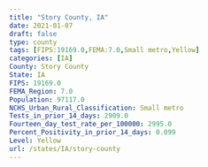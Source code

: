 ```yaml
---
title: "Story County, IA"
date: 2021-01-07
draft: false
type: county
tags: [FIPS:19169.0,FEMA:7.0,Small metro,Yellow]
categories: [IA]
County: Story County
State: IA
FIPS: 19169.0
FEMA_Region: 7.0
Population: 97117.0
NCHS_Urban_Rural_Classification: Small metro
Tests_in_prior_14_days: 2909.0
Fourteen_day_test_rate_per_100000: 2995.0
Percent_Positivity_in_prior_14_days: 0.099
Level: Yellow
url: /states/IA/story-county
---
```



